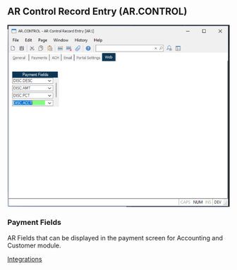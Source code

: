 ##  AR Control Record Entry (AR.CONTROL)

<PageHeader />

![Web AR Tab](./AR-CONTROL-6.png)

### Payment Fields

AR Fields that can be displayed in the payment screen for Accounting and Customer module.

[Integrations](../../../../../business-suite/integrations/ar-control/README.md#payment-fields)

<badge text= "Version 1.7.19.0" vertical="middle" />

<PageFooter />
